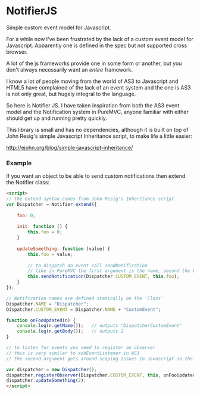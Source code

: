 NotifierJS
==========

Simple custom event model for Javascript.

For a while now I've been frustrated by the lack of a custom event model for Javascript.
Apparently one is defined in the spec but not supported cross browser.

A lot of the js frameworks provide one in some form or another, but you don't always
necessarily want an *entire* framework.

I know a lot of people moving from the world of AS3 to Javascript and HTML5 have
complained of the lack of an event system and the one is AS3 is not only great,
but hugely integral to the language.

So here is Notifier JS. I have taken inspiration from both the AS3 event model
and the Notification system in PureMVC, anyone familiar with either should get up
and running pretty quickly.

This library is small and has no dependencies, although it is built on top of John Resig's
simple Javascript Inheritance script, to make life a little easier:

http://ejohn.org/blog/simple-javascript-inheritance/

### Example ###

If you want an object to be able to send custom notifications then extend the
Notifier class:

```html
<script>
// the extend syntax comes from John Resig's Inheritance script
var Dispatcher = Notifier.extend({
	
	foo: 0,
	
	init: function () {
		this.foo = 0;
	}
	
	updateSomething: function (value) {
		this.foo = value;
		
		// to dispatch an event call sendNotification
		// like in PureMVC the first argument is the name, second the body of the notification (optional), third type (optional)
		this.sendNotification(Dispatcher.CUSTOM_EVENT, this.foo);
	}
});

// Notification names are defined statically on the 'Class'
Dispatcher.NAME = "Dispatcher";
Dispatcher.CUSTOM_EVENT = Dispatcher.NAME + "CustomEvent";

function onFooUpdated(n) {
	console.log(n.getName());	// outputs "DispatcherCustomEvent"
	console.log(n.getBody());	// outputs 2
}

// to listen for events you need to register an observer
// this is very similar to addEventListener in AS3
// the second argument gets around scoping issues in Javascript so the callback function is run on the correct object

var dispatcher = new Dispatcher();
dispatcher.registerObserver(Dispatcher.CUSTOM_EVENT, this, onFooUpdated);
dispatcher.updateSomething(2);
</script>
```